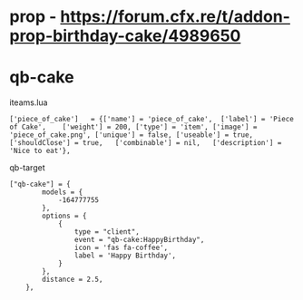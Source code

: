# prop - https://forum.cfx.re/t/addon-prop-birthday-cake/4989650
# qb-cake
iteams.lua

```
['piece_of_cake']   = {['name'] = 'piece_of_cake', 	['label'] = 'Piece of Cake', 	['weight'] = 200, ['type'] = 'item', ['image'] = 'piece_of_cake.png', ['unique'] = false, ['useable'] = true, ['shouldClose'] = true,   ['combinable'] = nil,   ['description'] = 'Nice to eat'},
```


qb-target
```
["qb-cake"] = {
        models = {
            -164777755
        },
        options = {
            {
                type = "client",
                event = "qb-cake:HappyBirthday",
                icon = 'fas fa-coffee',
                label = 'Happy Birthday',
            }
        },
        distance = 2.5,
    },
